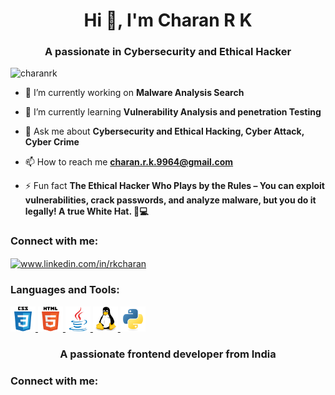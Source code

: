 <h1 align="center">Hi 👋, I'm Charan R K</h1>
<h3 align="center">A passionate in Cybersecurity and Ethical Hacker</h3>

<p align="left"> <img src="https://komarev.com/ghpvc/?username=charanrk&label=Profile%20views&color=0e75b6&style=flat" alt="charanrk" /> </p>

- 🔭 I’m currently working on **Malware Analysis Search**

- 🌱 I’m currently learning **Vulnerability Analysis and penetration Testing**

- 💬 Ask me about **Cybersecurity and Ethical Hacking, Cyber Attack, Cyber Crime**

- 📫 How to reach me **charan.r.k.9964@gmail.com**

- ⚡ Fun fact **The Ethical Hacker Who Plays by the Rules – You can exploit vulnerabilities, crack passwords, and analyze malware, but you do it legally! A true White Hat. 🎩💻**

<h3 align="left">Connect with me:</h3>
<p align="left">
<a href="https://linkedin.com/in/www.linkedin.com/in/rkcharan" target="blank"><img align="center" src="https://raw.githubusercontent.com/rahuldkjain/github-profile-readme-generator/master/src/images/icons/Social/linked-in-alt.svg" alt="www.linkedin.com/in/rkcharan" height="30" width="40" /></a>
</p>

<h3 align="left">Languages and Tools:</h3>
<p align="left"> <a href="https://www.w3schools.com/css/" target="_blank" rel="noreferrer"> <img src="https://raw.githubusercontent.com/devicons/devicon/master/icons/css3/css3-original-wordmark.svg" alt="css3" width="40" height="40"/> </a> <a href="https://www.w3.org/html/" target="_blank" rel="noreferrer"> <img src="https://raw.githubusercontent.com/devicons/devicon/master/icons/html5/html5-original-wordmark.svg" alt="html5" width="40" height="40"/> </a> <a href="https://www.java.com" target="_blank" rel="noreferrer"> <img src="https://raw.githubusercontent.com/devicons/devicon/master/icons/java/java-original.svg" alt="java" width="40" height="40"/> </a> <a href="https://www.linux.org/" target="_blank" rel="noreferrer"> <img src="https://raw.githubusercontent.com/devicons/devicon/master/icons/linux/linux-original.svg" alt="linux" width="40" height="40"/> </a> <a href="https://www.python.org" target="_blank" rel="noreferrer"> <img src="https://raw.githubusercontent.com/devicons/devicon/master/icons/python/python-original.svg" alt="python" width="40" height="40"/> </a> </p>

<h3 align="center">A passionate frontend developer from India</h3>

<h3 align="left">Connect with me:</h3>
<p align="left">
</p>
